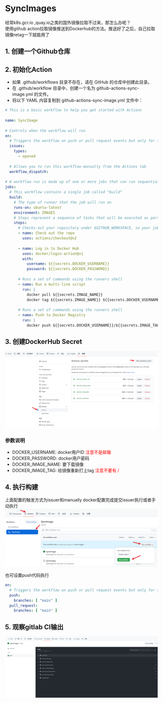 # SyncImages
经常k8s.gcr.io ,quay.io之类的国外镜像拉取不过来，那怎么办呢？  
使用github action拉取镜像推送到Dockerhub的方法。推送好了之后，自己拉取镜像retag一下就能用了

## 1. 创建一个Github仓库
## 2. 初始化Action
* 如果 .github/workflows 目录不存在，请在 GitHub 的仓库中创建此目录。
* 在 .github/workflow 目录中，创建一个名为 github-actions-sync-image.yml 的文件。
* 将以下 YAML 内容复制到 github-actions-sync-image.yml 文件中：

```yaml
# This is a basic workflow to help you get started with Actions

name: SyncImage

# Controls when the workflow will run
on:
  # Triggers the workflow on push or pull request events but only for the "main" branch
  issues:
    types:
      - opened

  # Allows you to run this workflow manually from the Actions tab
  workflow_dispatch:

# A workflow run is made up of one or more jobs that can run sequentially or in parallel
jobs:
  # This workflow contains a single job called "build"
  build:
    # The type of runner that the job will run on
    runs-on: ubuntu-latest
    environment: IMAGES
    # Steps represent a sequence of tasks that will be executed as part of the job
    steps:
      # Checks-out your repository under $GITHUB_WORKSPACE, so your job can access it
      - name: Check out the repo
        uses: actions/checkout@v2

      - name: Log in to Docker Hub
        uses: docker/login-action@v1
        with:
          username: ${{secrets.DOCKER_USERNAME}}
          password: ${{secrets.DOCKER_PASSWORD}}

      # Runs a set of commands using the runners shell
      - name: Run a multi-line script
        run: |
          docker pull ${{secrets.IMAGE_NAME}}
          docker tag ${{secrets.IMAGE_NAME}} ${{secrets.DOCKER_USERNAME}}/${{secrets.IMAGE_TAG}}
          
      # Runs a set of commands using the runners shell
      - name: Push to Docker Registry
        run: |
          docker push ${{secrets.DOCKER_USERNAME}}/${{secrets.IMAGE_TAG}}
```

## 3. 创建DockerHub Secret  
![img.png](img.png)
### 参数说明  
* DOCKER_USERNAME: docker用户ID  <font color="red">注意不是邮箱</font>
* DOCKER_PASSWORD: docker用户密码
* DOCKER_IMAGE_NAME: 要下载镜像  
* DOCKER_IMAGE_TAG: 给镜像重新打上tag <font color="red">注意不要有 /</font>

## 4. 执行构建  
上面配置的触发方式为issuer和manually
docker配置完成提交issuer执行或者手动执行
![img_1.png](img_1.png)

也可设置push代码执行
```yaml
on:
  # Triggers the workflow on push or pull request events but only for the "main" branch
  push:
    branches: [ "main" ]
  pull_request:
    branches: [ "main" ]
```
## 5. 观察gitlab CI输出
![img_2.png](img_2.png)